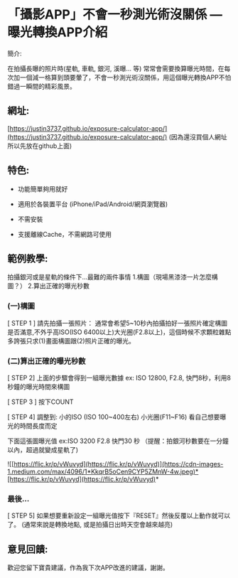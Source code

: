 
# 「攝影APP」不會一秒測光術沒關係 — 曝光轉換APP介紹

簡介:

在拍攝長曝的照片時(星軌, 車軌, 銀河, 溪曝… 等) 常常會需要換算曝光時間，在每次加一個減一格算到頭要暈了，不會一秒測光術沒關係，用這個曝光轉換APP不怕錯過一瞬間的精彩風景。

## 網址:

[https://justin3737.github.io/exposure-calculator-app/](https://justin3737.github.io/exposure-calculator-app/)
(因為還沒買個人網址所以先放在github上面)

## 特色:

* 功能簡單夠用就好

* 適用於各裝置平台 (iPhone/iPad/Android/網頁瀏覽器)

* 不需安裝

* 支援離線Cache，不需網路可使用

## 範例教學:

拍攝銀河或是星軌的條件下…最難的兩件事情
1.構圖（現場黑漆漆一片怎麼構圖？）
2.算出正確的曝光秒數

### (一)構圖

[ STEP 1 ] 
請先拍攝一張照片：
通常會希望5~10秒內拍攝拍好一張照片確定構圖是否滿意,不外乎高ISO(ISO 6400以上)大光圈(F2.8以上)，這個時候不求顆粒雜點多誇張只求(1)畫面構圖跟(2)照片正確的曝光。

### (二)算出正確的曝光秒數

[ STEP 2]
上面的步驟會得到一組曝光數據 
ex: ISO 12800, F2.8, 快門8秒，利用8秒鐘的曝光時間來構圖

[ STEP 3 ] 
按下COUNT

[ STEP 4]
調整到:
小的ISO (ISO 100~400左右)
小光圈(F11~F16)
看自己想要曝光的時間長度而定

下面這張圖曝光值 ex:ISO 3200 F2.8 快門30 秒
（提醒：拍銀河秒數要在一分鐘以內，超過就變成星軌了)

![[https://flic.kr/p/vWuvyd](https://flic.kr/p/vWuvyd)](https://cdn-images-1.medium.com/max/4096/1*KkqrB5oCen9CYP5ZMnW-4w.jpeg)*[https://flic.kr/p/vWuvyd](https://flic.kr/p/vWuvyd)*

### 最後…

[ STEP 5]
如果想要重新設定一組曝光值按下『RESET』然後反覆以上動作就可以了。
(通常來說是轉換地點, 或是拍攝日出時天空會越來越亮)

## 意見回饋:

歡迎您留下寶貴建議，作為我下次APP改進的建議，謝謝。
